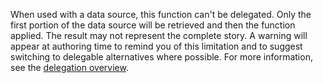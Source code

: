 
When used with a data source, this function can't be delegated. Only the first portion of the data source will be retrieved and then the function applied. The result may not represent the complete story.  A warning will appear at authoring time to remind you of this limitation and to suggest switching to delegable alternatives where possible. For more information, see the [delegation overview](../maker/canvas-apps/delegation-overview.md).

